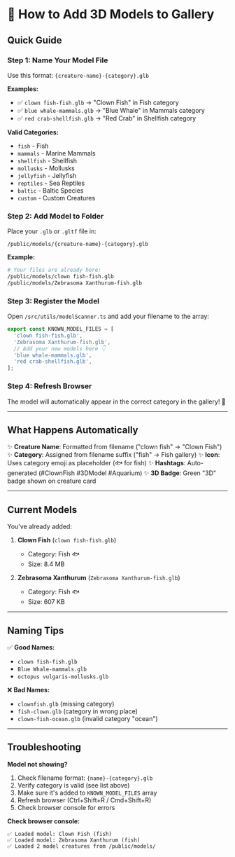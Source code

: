 # 🐠 How to Add 3D Models to Gallery

## Quick Guide

### Step 1: Name Your Model File

Use this format: `{creature-name}-{category}.glb`

**Examples:**
- ✅ `clown fish-fish.glb` → "Clown Fish" in Fish category
- ✅ `blue whale-mammals.glb` → "Blue Whale" in Mammals category
- ✅ `red crab-shellfish.glb` → "Red Crab" in Shellfish category

**Valid Categories:**
- `fish` - Fish
- `mammals` - Marine Mammals
- `shellfish` - Shellfish
- `mollusks` - Mollusks
- `jellyfish` - Jellyfish
- `reptiles` - Sea Reptiles
- `baltic` - Baltic Species
- `custom` - Custom Creatures

### Step 2: Add Model to Folder

Place your `.glb` or `.gltf` file in:
```
/public/models/{creature-name}-{category}.glb
```

**Example:**
```bash
# Your files are already here:
/public/models/clown fish-fish.glb
/public/models/Zebrasoma Xanthurum-fish.glb
```

### Step 3: Register the Model

Open `/src/utils/modelScanner.ts` and add your filename to the array:

```typescript
export const KNOWN_MODEL_FILES = [
  'clown fish-fish.glb',
  'Zebrasoma Xanthurum-fish.glb',
  // Add your new models here 👇
  'blue whale-mammals.glb',
  'red crab-shellfish.glb',
];
```

### Step 4: Refresh Browser

The model will automatically appear in the correct category in the gallery! 🎉

---

## What Happens Automatically

✨ **Creature Name**: Formatted from filename ("clown fish" → "Clown Fish")
✨ **Category**: Assigned from filename suffix ("fish" → Fish gallery)
✨ **Icon**: Uses category emoji as placeholder (🐟 for fish)
✨ **Hashtags**: Auto-generated (#ClownFish #3DModel #Aquarium)
✨ **3D Badge**: Green "3D" badge shown on creature card

---

## Current Models

You've already added:

1. **Clown Fish** (`clown fish-fish.glb`)
   - Category: Fish 🐟
   - Size: 8.4 MB

2. **Zebrasoma Xanthurum** (`Zebrasoma Xanthurum-fish.glb`)
   - Category: Fish 🐟
   - Size: 607 KB

---

## Naming Tips

✅ **Good Names:**
- `clown fish-fish.glb`
- `Blue Whale-mammals.glb`
- `octopus vulgaris-mollusks.glb`

❌ **Bad Names:**
- `clownfish.glb` (missing category)
- `fish-clown.glb` (category in wrong place)
- `clown-fish-ocean.glb` (invalid category "ocean")

---

## Troubleshooting

**Model not showing?**
1. Check filename format: `{name}-{category}.glb`
2. Verify category is valid (see list above)
3. Make sure it's added to `KNOWN_MODEL_FILES` array
4. Refresh browser (Ctrl+Shift+R / Cmd+Shift+R)
5. Check browser console for errors

**Check browser console:**
```
✅ Loaded model: Clown Fish (fish)
✅ Loaded model: Zebrasoma Xanthurum (fish)
✅ Loaded 2 model creatures from /public/models/
```
